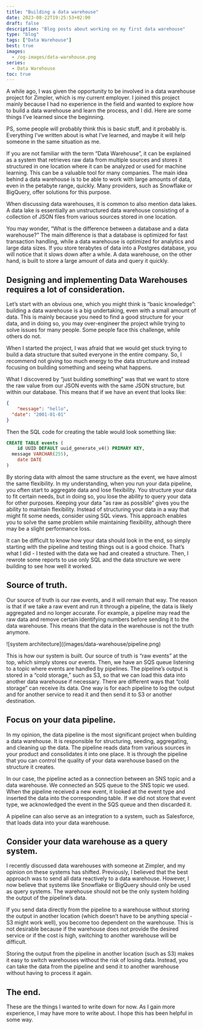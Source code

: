 ```yaml
---
title: "Building a data warehouse"
date: 2023-08-22T19:25:53+02:00
draft: false
description: "Blog posts about working on my first data warehouse"
type: "blog"
tags: ["Data Warehouse"]
best: true
images:
  - /og-images/data-warehouse.png
series:
  - Data Warehouse
toc: true
---
```


A while ago, I was given the opportunity to be involved in a data warehouse project for Zimpler, which is my current employer. I joined this project mainly because I had no experience in the field and wanted to explore how to build a data warehouse and learn the process, and I did. Here are some things I’ve learned since the beginning.

PS, some people will probably think this is basic stuff, and it probably is. Everything I’ve written about is what I’ve learned, and maybe it will help someone in the same situation as me.

If you are not familiar with the term “Data Warehouse”, it can be explained as a system that retrieves raw data from multiple sources and stores it structured in one location where it can be analyzed or used for machine learning. This can be a valuable tool for many companies. The main idea behind a data warehouse is to be able to work with large amounts of data, even in the petabyte range, quickly. Many providers, such as Snowflake or BigQuery, offer solutions for this purpose.

When discussing data warehouses, it is common to also mention data lakes. A data lake is essentially an unstructured data warehouse consisting of a collection of JSON files from various sources stored in one location.

You may wonder, “What is the difference between a database and a data warehouse?” The main difference is that a database is optimized for fast transaction handling, while a data warehouse is optimized for analytics and large data sizes. If you store terabytes of data into a Postgres database, you will notice that it slows down after a while. A data warehouse, on the other hand, is built to store a large amount of data and query it quickly.

## Designing and implementing Data Warehouses requires a lot of consideration.

Let’s start with an obvious one, which you might think is “basic knowledge”: building a data warehouse is a big undertaking, even with a small amount of data. This is mainly because you need to find a good structure for your data, and in doing so, you may over-engineer the project while trying to solve issues for many people. Some people face this challenge, while others do not.

When I started the project, I was afraid that we would get stuck trying to build a data structure that suited everyone in the entire company. So, I recommend not giving too much energy to the data structure and instead focusing on building something and seeing what happens.

What I discovered by “just building something” was that we want to store the raw value from our JSON events with the same JSON structure, but within our database. This means that if we have an event that looks like:

```json
{   
	"message": "hello",
  "date": "2001-01-01"
}
```

Then the SQL code for creating the table would look something like:

```sql
CREATE TABLE events (  
	id UUID DEFAULT uuid_generate_v4() PRIMARY KEY,
  message VARCHAR(255),
	date DATE
)
```

By storing data with almost the same structure as the event, we have almost the same flexibility. In my understanding, when you run your data pipeline, you often start to aggregate data and lose flexibility. You structure your data to fit certain needs, but in doing so, you lose the ability to query your data for other purposes. Keeping your data “as raw as possible” gives you the ability to maintain flexibility. Instead of structuring your data in a way that might fit some needs, consider using SQL views. This approach enables you to solve the same problem while maintaining flexibility, although there may be a slight performance loss.

It can be difficult to know how your data should look in the end, so simply starting with the pipeline and testing things out is a good choice. That’s what I did - I tested with the data we had and created a structure. Then, I rewrote some reports to use only SQL and the data structure we were building to see how well it worked.

## Source of truth.

Our source of truth is our raw events, and it will remain that way. The reason is that if we take a raw event and run it through a pipeline, the data is likely aggregated and no longer accurate. For example, a pipeline may read the raw data and remove certain identifying numbers before sending it to the data warehouse. This means that the data in the warehouse is not the truth anymore.

![system architecture]((images/data-warehouse/pipeline.png)

This is how our system is built. Our source of truth is “raw events” at the top, which simply stores our events. Then, we have an SQS queue listening to a topic where events are handled by pipelines. The pipeline’s output is stored in a “cold storage,” such as S3, so that we can load this data into another data warehouse if necessary. There are different ways that “cold storage” can receive its data. One way is for each pipeline to log the output and for another service to read it and then send it to S3 or another destination.

## Focus on your data pipeline.

In my opinion, the data pipeline is the most significant project when building a data warehouse. It is responsible for structuring, seeding, aggregating, and cleaning up the data. The pipeline reads data from various sources in your product and consolidates it into one place. It is through the pipeline that you can control the quality of your data warehouse based on the structure it creates.

In our case, the pipeline acted as a connection between an SNS topic and a data warehouse. We connected an SQS queue to the SNS topic we used. When the pipeline received a new event, it looked at the event type and inserted the data into the corresponding table. If we did not store that event type, we acknowledged the event in the SQS queue and then discarded it.

A pipeline can also serve as an integration to a system, such as Salesforce, that loads data into your data warehouse.

## Consider your data warehouse as a query system.

I recently discussed data warehouses with someone at Zimpler, and my opinion on these systems has shifted. Previously, I believed that the best approach was to send all data reactively to a data warehouse. However, I now believe that systems like Snowflake or BigQuery should only be used as query systems. The warehouse should not be the only system holding the output of the pipeline’s data.

If you send data directly from the pipeline to a warehouse without storing the output in another location (which doesn’t have to be anything special - S3 might work well), you become too dependent on the warehouse. This is not desirable because if the warehouse does not provide the desired service or if the cost is high, switching to another warehouse will be difficult.

Storing the output from the pipeline in another location (such as S3) makes it easy to switch warehouses without the risk of losing data. Instead, you can take the data from the pipeline and send it to another warehouse without having to process it again.

## The end.

These are the things I wanted to write down for now. As I gain more experience, I may have more to write about. I hope this has been helpful in some way.
